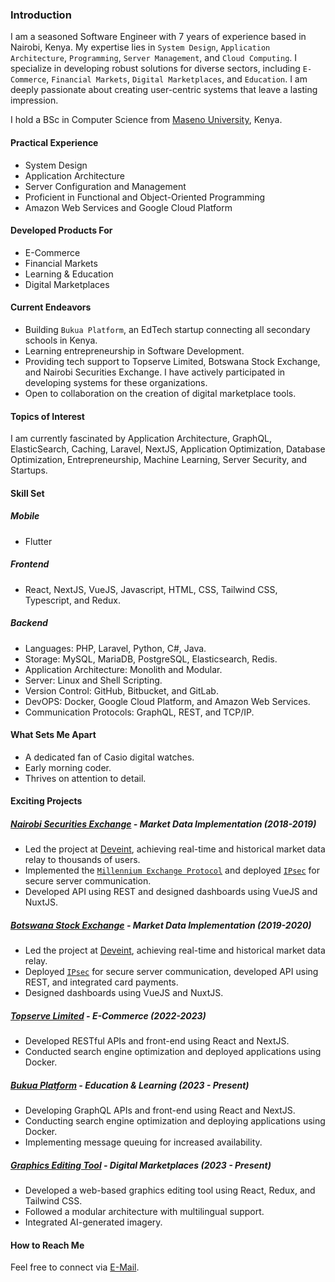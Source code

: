 ### Introduction
I am a seasoned Software Engineer with 7 years of experience based in Nairobi, Kenya. My expertise lies in `System Design`, `Application Architecture`, `Programming`, `Server Management`, and `Cloud Computing`. I specialize in developing robust solutions for diverse sectors, including `E-Commerce`, `Financial Markets`, `Digital Marketplaces`, and `Education`. I am deeply passionate about creating user-centric systems that leave a lasting impression.

I hold a BSc in Computer Science from [Maseno University](https://sci.maseno.ac.ke/home-computer-science), Kenya.

#### Practical Experience
- System Design
- Application Architecture
- Server Configuration and Management
- Proficient in Functional and Object-Oriented Programming
- Amazon Web Services and Google Cloud Platform

#### Developed Products For
- E-Commerce
- Financial Markets
- Learning & Education
- Digital Marketplaces

#### Current Endeavors
- Building `Bukua Platform`, an EdTech startup connecting all secondary schools in Kenya.
- Learning entrepreneurship in Software Development.
- Providing tech support to Topserve Limited, Botswana Stock Exchange, and Nairobi Securities Exchange. I have actively participated in developing systems for these organizations.
- Open to collaboration on the creation of digital marketplace tools.

#### Topics of Interest
I am currently fascinated by Application Architecture, GraphQL, ElasticSearch, Caching, Laravel, NextJS, Application Optimization, Database Optimization, Entrepreneurship, Machine Learning, Server Security, and Startups.

#### Skill Set

##### Mobile
- Flutter

##### Frontend
- React, NextJS, VueJS, Javascript, HTML, CSS, Tailwind CSS, Typescript, and Redux.

##### Backend
- Languages: PHP, Laravel, Python, C#, Java.
- Storage: MySQL, MariaDB, PostgreSQL, Elasticsearch, Redis.
- Application Architecture: Monolith and Modular.
- Server: Linux and Shell Scripting.
- Version Control: GitHub, Bitbucket, and GitLab.
- DevOPS: Docker, Google Cloud Platform, and Amazon Web Services.
- Communication Protocols: GraphQL, REST, and TCP/IP.

#### What Sets Me Apart
- A dedicated fan of Casio digital watches.
- Early morning coder.
- Thrives on attention to detail.

#### Exciting Projects

##### [Nairobi Securities Exchange](https://www.nse.co.ke/dataservices/) - Market Data Implementation (2018-2019)
- Led the project at [Deveint](https://deveint.com/en/about/), achieving real-time and historical market data relay to thousands of users.
- Implemented the [`Millennium Exchange Protocol`](https://en.wikipedia.org/wiki/Millennium_Exchange) and deployed [`IPsec`](https://en.wikipedia.org/wiki/IPsec) for secure server communication.
- Developed API using REST and designed dashboards using VueJS and NuxtJS.

##### [Botswana Stock Exchange](https://www.bse.co.bw/market-summary/) - Market Data Implementation (2019-2020)
- Led the project at [Deveint](https://deveint.com/en/about/), achieving real-time and historical market data relay.
- Deployed [`IPsec`](https://en.wikipedia.org/wiki/IPsec) for secure server communication, developed API using REST, and integrated card payments.
- Designed dashboards using VueJS and NuxtJS.

##### [Topserve Limited](https://www.topserveltd.co.ke/) - E-Commerce (2022-2023)
- Developed RESTful APIs and front-end using React and NextJS.
- Conducted search engine optimization and deployed applications using Docker.

##### [Bukua Platform](https://www.bukuaplatform.com/) - Education & Learning (2023 - Present)
- Developing GraphQL APIs and front-end using React and NextJS.
- Conducting search engine optimization and deploying applications using Docker.
- Implementing message queuing for increased availability.

##### [Graphics Editing Tool](https://codecanyon.net/category/javascript) - Digital Marketplaces (2023 - Present)
- Developed a web-based graphics editing tool using React, Redux, and Tailwind CSS.
- Followed a modular architecture with multilingual support.
- Integrated AI-generated imagery.

#### How to Reach Me
Feel free to connect via [E-Mail](mailto:dennismayeku@gmail.com).
